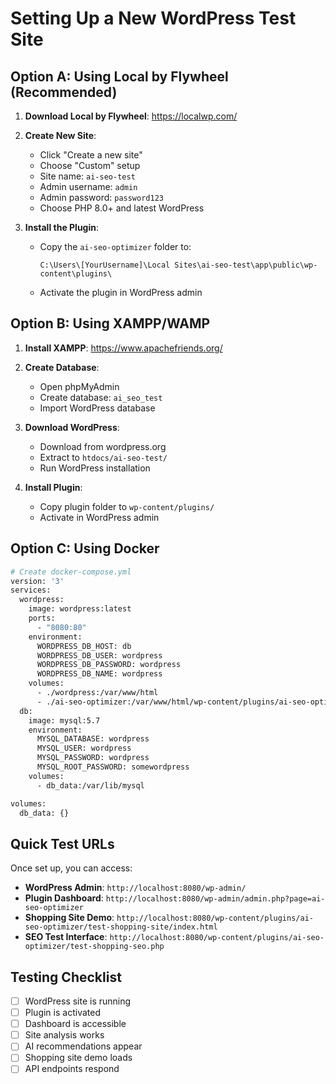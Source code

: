 # Setting Up a New WordPress Test Site

## Option A: Using Local by Flywheel (Recommended)

1. **Download Local by Flywheel**: https://localwp.com/
2. **Create New Site**:
   - Click "Create a new site"
   - Choose "Custom" setup
   - Site name: `ai-seo-test`
   - Admin username: `admin`
   - Admin password: `password123`
   - Choose PHP 8.0+ and latest WordPress

3. **Install the Plugin**:
   - Copy the `ai-seo-optimizer` folder to:
     ```
     C:\Users\[YourUsername]\Local Sites\ai-seo-test\app\public\wp-content\plugins\
     ```
   - Activate the plugin in WordPress admin

## Option B: Using XAMPP/WAMP

1. **Install XAMPP**: https://www.apachefriends.org/
2. **Create Database**:
   - Open phpMyAdmin
   - Create database: `ai_seo_test`
   - Import WordPress database

3. **Download WordPress**:
   - Download from wordpress.org
   - Extract to `htdocs/ai-seo-test/`
   - Run WordPress installation

4. **Install Plugin**:
   - Copy plugin folder to `wp-content/plugins/`
   - Activate in WordPress admin

## Option C: Using Docker

```bash
# Create docker-compose.yml
version: '3'
services:
  wordpress:
    image: wordpress:latest
    ports:
      - "8080:80"
    environment:
      WORDPRESS_DB_HOST: db
      WORDPRESS_DB_USER: wordpress
      WORDPRESS_DB_PASSWORD: wordpress
      WORDPRESS_DB_NAME: wordpress
    volumes:
      - ./wordpress:/var/www/html
      - ./ai-seo-optimizer:/var/www/html/wp-content/plugins/ai-seo-optimizer
  db:
    image: mysql:5.7
    environment:
      MYSQL_DATABASE: wordpress
      MYSQL_USER: wordpress
      MYSQL_PASSWORD: wordpress
      MYSQL_ROOT_PASSWORD: somewordpress
    volumes:
      - db_data:/var/lib/mysql

volumes:
  db_data: {}
```

## Quick Test URLs

Once set up, you can access:

- **WordPress Admin**: `http://localhost:8080/wp-admin/`
- **Plugin Dashboard**: `http://localhost:8080/wp-admin/admin.php?page=ai-seo-optimizer`
- **Shopping Site Demo**: `http://localhost:8080/wp-content/plugins/ai-seo-optimizer/test-shopping-site/index.html`
- **SEO Test Interface**: `http://localhost:8080/wp-content/plugins/ai-seo-optimizer/test-shopping-seo.php`

## Testing Checklist

- [ ] WordPress site is running
- [ ] Plugin is activated
- [ ] Dashboard is accessible
- [ ] Site analysis works
- [ ] AI recommendations appear
- [ ] Shopping site demo loads
- [ ] API endpoints respond
